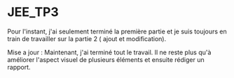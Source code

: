 # JEE_TP3
Pour l'instant, j'ai seulement terminé la première partie et je suis toujours en train de travailler sur la partie 2 ( ajout et modification).

Mise a jour : Maintenant, j'ai terminé tout le travail. Il ne reste plus qu'à améliorer l'aspect visuel de plusieurs éléments et ensuite rédiger un rapport.

